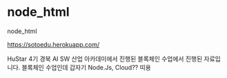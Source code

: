 # node_html
node_html

https://sotoedu.herokuapp.com/

HuStar 4기 경북 AI SW 산업 아카데미에서 진행된 블록체인 수업에서 진행된 자료입니다.
블록체인 수업인데 갑자기 Node.Js, Cloud?? 띠용
